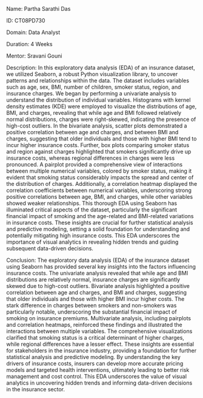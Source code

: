Name: Partha Sarathi Das

ID: CT08PD730

Domain: Data Analyst

Duration: 4 Weeks

Mentor: Sravani Gouni

Description: In this exploratory data analysis (EDA) of an insurance dataset, we utilized Seaborn, a robust Python visualization library, to uncover patterns and relationships within the data. The dataset includes variables such as age, sex, BMI, number of children, smoker status, region, and insurance charges. We began by performing a univariate analysis to understand the distribution of individual variables. Histograms with kernel density estimates (KDE) were employed to visualize the distributions of age, BMI, and charges, revealing that while age and BMI followed relatively normal distributions, charges were right-skewed, indicating the presence of high-cost outliers. In the bivariate analysis, scatter plots demonstrated a positive correlation between age and charges, and between BMI and charges, suggesting that older individuals and those with higher BMI tend to incur higher insurance costs. Further, box plots comparing smoker status and region against charges highlighted that smokers significantly drive up insurance costs, whereas regional differences in charges were less pronounced. A pairplot provided a comprehensive view of interactions between multiple numerical variables, colored by smoker status, making it evident that smoking status considerably impacts the spread and center of the distribution of charges. Additionally, a correlation heatmap displayed the correlation coefficients between numerical variables, underscoring strong positive correlations between age, BMI, and charges, while other variables showed weaker relationships. This thorough EDA using Seaborn has illuminated critical aspects of the dataset, particularly the significant financial impact of smoking and the age-related and BMI-related variations in insurance costs. These insights are crucial for further statistical analysis and predictive modeling, setting a solid foundation for understanding and potentially mitigating high insurance costs. This EDA underscores the importance of visual analytics in revealing hidden trends and guiding subsequent data-driven decisions.

Conclusion: The exploratory data analysis (EDA) of the insurance dataset using Seaborn has provided several key insights into the factors influencing insurance costs. The univariate analysis revealed that while age and BMI distributions are relatively normal, insurance charges are significantly skewed due to high-cost outliers. Bivariate analysis highlighted a positive correlation between age and charges, and BMI and charges, suggesting that older individuals and those with higher BMI incur higher costs. The stark difference in charges between smokers and non-smokers was particularly notable, underscoring the substantial financial impact of smoking on insurance premiums. Multivariate analysis, including pairplots and correlation heatmaps, reinforced these findings and illustrated the interactions between multiple variables. The comprehensive visualizations clarified that smoking status is a critical determinant of higher charges, while regional differences have a lesser effect. These insights are essential for stakeholders in the insurance industry, providing a foundation for further statistical analysis and predictive modeling. By understanding the key drivers of insurance costs, insurers can develop more accurate pricing models and targeted health interventions, ultimately leading to better risk management and cost control. This EDA underscores the value of visual analytics in uncovering hidden trends and informing data-driven decisions in the insurance sector.

